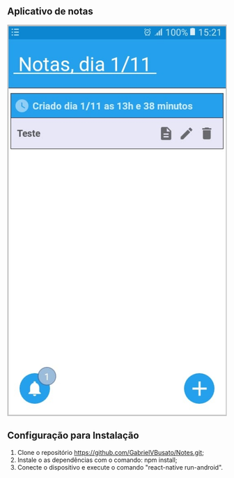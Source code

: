 ## Aplicativo de notas

<img src="/src/images/notes.jpeg"/>

## Configuração para Instalação

1. Clone o repositório https://github.com/GabrielVBusato/Notes.git;
2. Instale o as dependências com o comando: npm install;
3. Conecte o dispositivo e execute o comando "react-native run-android".

